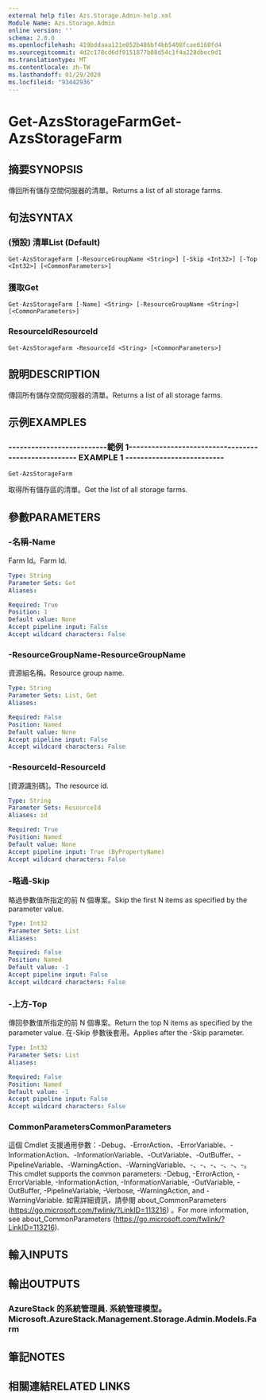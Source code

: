 ```yaml
---
external help file: Azs.Storage.Admin-help.xml
Module Name: Azs.Storage.Admin
online version: ''
schema: 2.0.0
ms.openlocfilehash: 419bddaaa121e052b486bf4bb5408fcae6160fd4
ms.sourcegitcommit: 4d2c178cd6df9151877b08d54c1f4a228dbec9d1
ms.translationtype: MT
ms.contentlocale: zh-TW
ms.lasthandoff: 01/29/2020
ms.locfileid: "93442936"
---
```

# <span data-ttu-id="12fbd-101">Get-AzsStorageFarm</span><span class="sxs-lookup"><span data-stu-id="12fbd-101">Get-AzsStorageFarm</span></span>

## <span data-ttu-id="12fbd-102">摘要</span><span class="sxs-lookup"><span data-stu-id="12fbd-102">SYNOPSIS</span></span>
<span data-ttu-id="12fbd-103">傳回所有儲存空間伺服器的清單。</span><span class="sxs-lookup"><span data-stu-id="12fbd-103">Returns a list of all storage farms.</span></span>

## <span data-ttu-id="12fbd-104">句法</span><span class="sxs-lookup"><span data-stu-id="12fbd-104">SYNTAX</span></span>

### <span data-ttu-id="12fbd-105"> (預設) 清單</span><span class="sxs-lookup"><span data-stu-id="12fbd-105">List (Default)</span></span>
```
Get-AzsStorageFarm [-ResourceGroupName <String>] [-Skip <Int32>] [-Top <Int32>] [<CommonParameters>]
```

### <span data-ttu-id="12fbd-106">獲取</span><span class="sxs-lookup"><span data-stu-id="12fbd-106">Get</span></span>
```
Get-AzsStorageFarm [-Name] <String> [-ResourceGroupName <String>] [<CommonParameters>]
```

### <span data-ttu-id="12fbd-107">ResourceId</span><span class="sxs-lookup"><span data-stu-id="12fbd-107">ResourceId</span></span>
```
Get-AzsStorageFarm -ResourceId <String> [<CommonParameters>]
```

## <span data-ttu-id="12fbd-108">說明</span><span class="sxs-lookup"><span data-stu-id="12fbd-108">DESCRIPTION</span></span>
<span data-ttu-id="12fbd-109">傳回所有儲存空間伺服器的清單。</span><span class="sxs-lookup"><span data-stu-id="12fbd-109">Returns a list of all storage farms.</span></span>

## <span data-ttu-id="12fbd-110">示例</span><span class="sxs-lookup"><span data-stu-id="12fbd-110">EXAMPLES</span></span>

### <span data-ttu-id="12fbd-111">--------------------------範例 1--------------------------</span><span class="sxs-lookup"><span data-stu-id="12fbd-111">-------------------------- EXAMPLE 1 --------------------------</span></span>
```
Get-AzsStorageFarm
```

<span data-ttu-id="12fbd-112">取得所有儲存區的清單。</span><span class="sxs-lookup"><span data-stu-id="12fbd-112">Get the list of all storage farms.</span></span>

## <span data-ttu-id="12fbd-113">參數</span><span class="sxs-lookup"><span data-stu-id="12fbd-113">PARAMETERS</span></span>

### <span data-ttu-id="12fbd-114">-名稱</span><span class="sxs-lookup"><span data-stu-id="12fbd-114">-Name</span></span>
<span data-ttu-id="12fbd-115">Farm Id。</span><span class="sxs-lookup"><span data-stu-id="12fbd-115">Farm Id.</span></span>

```yaml
Type: String
Parameter Sets: Get
Aliases: 

Required: True
Position: 1
Default value: None
Accept pipeline input: False
Accept wildcard characters: False
```

### <span data-ttu-id="12fbd-116">-ResourceGroupName</span><span class="sxs-lookup"><span data-stu-id="12fbd-116">-ResourceGroupName</span></span>
<span data-ttu-id="12fbd-117">資源組名稱。</span><span class="sxs-lookup"><span data-stu-id="12fbd-117">Resource group name.</span></span>

```yaml
Type: String
Parameter Sets: List, Get
Aliases: 

Required: False
Position: Named
Default value: None
Accept pipeline input: False
Accept wildcard characters: False
```

### <span data-ttu-id="12fbd-118">-ResourceId</span><span class="sxs-lookup"><span data-stu-id="12fbd-118">-ResourceId</span></span>
<span data-ttu-id="12fbd-119">[資源識別碼]。</span><span class="sxs-lookup"><span data-stu-id="12fbd-119">The resource id.</span></span>

```yaml
Type: String
Parameter Sets: ResourceId
Aliases: id

Required: True
Position: Named
Default value: None
Accept pipeline input: True (ByPropertyName)
Accept wildcard characters: False
```

### <span data-ttu-id="12fbd-120">-略過</span><span class="sxs-lookup"><span data-stu-id="12fbd-120">-Skip</span></span>
<span data-ttu-id="12fbd-121">略過參數值所指定的前 N 個專案。</span><span class="sxs-lookup"><span data-stu-id="12fbd-121">Skip the first N items as specified by the parameter value.</span></span>

```yaml
Type: Int32
Parameter Sets: List
Aliases: 

Required: False
Position: Named
Default value: -1
Accept pipeline input: False
Accept wildcard characters: False
```

### <span data-ttu-id="12fbd-122">-上方</span><span class="sxs-lookup"><span data-stu-id="12fbd-122">-Top</span></span>
<span data-ttu-id="12fbd-123">傳回參數值所指定的前 N 個專案。</span><span class="sxs-lookup"><span data-stu-id="12fbd-123">Return the top N items as specified by the parameter value.</span></span>
<span data-ttu-id="12fbd-124">在-Skip 參數後套用。</span><span class="sxs-lookup"><span data-stu-id="12fbd-124">Applies after the -Skip parameter.</span></span>

```yaml
Type: Int32
Parameter Sets: List
Aliases: 

Required: False
Position: Named
Default value: -1
Accept pipeline input: False
Accept wildcard characters: False
```

### <span data-ttu-id="12fbd-125">CommonParameters</span><span class="sxs-lookup"><span data-stu-id="12fbd-125">CommonParameters</span></span>
<span data-ttu-id="12fbd-126">這個 Cmdlet 支援通用參數：-Debug、-ErrorAction、-ErrorVariable、-InformationAction、-InformationVariable、-OutVariable、-OutBuffer、-PipelineVariable、-WarningAction、-WarningVariable、-、-、-、-、-、-。</span><span class="sxs-lookup"><span data-stu-id="12fbd-126">This cmdlet supports the common parameters: -Debug, -ErrorAction, -ErrorVariable, -InformationAction, -InformationVariable, -OutVariable, -OutBuffer, -PipelineVariable, -Verbose, -WarningAction, and -WarningVariable.</span></span> <span data-ttu-id="12fbd-127">如需詳細資訊，請參閱 about_CommonParameters (https://go.microsoft.com/fwlink/?LinkID=113216) 。</span><span class="sxs-lookup"><span data-stu-id="12fbd-127">For more information, see about_CommonParameters (https://go.microsoft.com/fwlink/?LinkID=113216).</span></span>

## <span data-ttu-id="12fbd-128">輸入</span><span class="sxs-lookup"><span data-stu-id="12fbd-128">INPUTS</span></span>

## <span data-ttu-id="12fbd-129">輸出</span><span class="sxs-lookup"><span data-stu-id="12fbd-129">OUTPUTS</span></span>

### <span data-ttu-id="12fbd-130">AzureStack 的系統管理員. 系統管理模型。</span><span class="sxs-lookup"><span data-stu-id="12fbd-130">Microsoft.AzureStack.Management.Storage.Admin.Models.Farm</span></span>

## <span data-ttu-id="12fbd-131">筆記</span><span class="sxs-lookup"><span data-stu-id="12fbd-131">NOTES</span></span>

## <span data-ttu-id="12fbd-132">相關連結</span><span class="sxs-lookup"><span data-stu-id="12fbd-132">RELATED LINKS</span></span>

